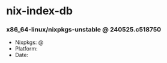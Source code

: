 # nix-index-db
### x86_64-linux/nixpkgs-unstable @ 240525.c518750
- Nixpkgs: @[](https://github.com/NixOS/nixpkgs/commit/c5187508b11177ef4278edf19616f44f21cc8c69)
- Platform: 
- Date: 
